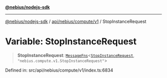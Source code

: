 [**@nebius/nodejs-sdk**](../../../../../README.md)

---

[@nebius/nodejs-sdk](../../../../../README.md) / [api/nebius/compute/v1](../README.md) / StopInstanceRequest

# Variable: StopInstanceRequest

> **StopInstanceRequest**: [`MessageFns`](../../../../../runtime/protos/core/interfaces/MessageFns.md)\<[`StopInstanceRequest`](../interfaces/StopInstanceRequest.md), `"nebius.compute.v1.StopInstanceRequest"`\>

Defined in: src/api/nebius/compute/v1/index.ts:6834
